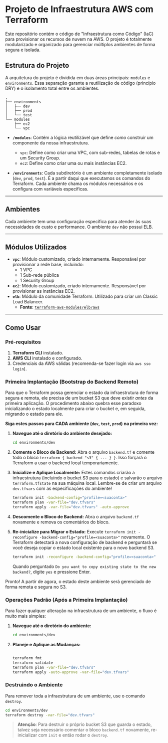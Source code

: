 # Projeto de Infraestrutura AWS com Terraform

Este repositório contém o código de "Infraestrutura como Código" (IaC) para provisionar os recursos de nuvem na AWS. O projeto é totalmente modularizado e organizado para gerenciar múltiplos ambientes de forma segura e isolada.

## Estrutura do Projeto

A arquitetura do projeto é dividida em duas áreas principais: `modules` e `environments`. Essa separação garante a reutilização de código (princípio DRY) e o isolamento total entre os ambientes.

```
.
├── environments
│   ├── dev
│   ├── prod
│   └── test
└── modules
    ├── ec2
    └── vpc
```

  * **`/modules`**: Contém a lógica reutilizável que define *como* construir um componente da nossa infraestrutura.

      * `vpc`: Define como criar uma VPC, com sub-redes, tabelas de rotas e um Security Group.
      * `ec2`: Define como criar uma ou mais instâncias EC2.

  * **`/environments`**: Cada subdiretório é um ambiente completamente isolado (`dev`, `prod`, `test`). É a partir daqui que executamos os comandos do Terraform. Cada ambiente chama os módulos necessários e os configura com variáveis específicas.

-----

## Ambientes

Cada ambiente tem uma configuração específica para atender às suas necessidades de custo e performance. O ambiente `dev` não possui ELB.

-----

## Módulos Utilizados

  * **`vpc`**: Módulo customizado, criado internamente. Responsável por provisionar a rede base, incluindo:
      * 1 VPC
      * 1 Sub-rede pública
      * 1 Security Group
  * **`ec2`**: Módulo customizado, criado internamente. Responsável por provisionar as instâncias EC2.
  * **`elb`**: Módulo da comunidade Terraform. Utilizado para criar um Classic Load Balancer.
      * **Fonte**: [`terraform-aws-modules/elb/aws`](https://www.google.com/search?q=%5Bhttps://registry.terraform.io/modules/terraform-aws-modules/elb/aws/latest%5D\(https://registry.terraform.io/modules/terraform-aws-modules/elb/aws/latest\))

-----

## Como Usar

### Pré-requisitos

1.  **Terraform CLI** instalado.
2.  **AWS CLI** instalado e configurado.
3.  Credenciais da AWS válidas (recomenda-se fazer login via `aws sso login`).

### Primeira Implantação (Bootstrap do Backend Remoto)

Para que o Terraform possa gerenciar o estado da infraestrutura de forma segura e remota, ele precisa de um bucket S3 que deve existir *antes* da primeira aplicação. O procedimento abaixo quebra esse paradoxo inicializando o estado localmente para criar o bucket e, em seguida, migrando o estado para ele.

**Siga estes passos para CADA ambiente (`dev`, `test`, `prod`) na primeira vez:**

1.  **Navegue até o diretório do ambiente desejado:**

    ```bash
    cd environments/dev
    ```

2.  **Comente o Bloco de Backend:**
    Abra o arquivo `backend.tf` e comente todo o bloco `terraform { backend "s3" { ... } }`. Isso forçará o Terraform a usar o backend local temporariamente.

3.  **Inicialize e Aplique Localmente:**
    Estes comandos criarão a infraestrutura (incluindo o bucket S3 para o estado) e salvarão o arquivo `terraform.tfstate` na sua máquina local.
    Lembre-se de criar um arquivo `dev.tfvars` com as especificações do ambiente!

    ```bash
    terraform init -backend-config="profile=<suaconta>"
    terraform plan -var-file="dev.tfvars"
    terraform apply -var-file="dev.tfvars" -auto-approve
    ```

4.  **Descomente o Bloco de Backend:**
    Abra o arquivo `backend.tf` novamente e remova os comentários do bloco.

5.  **Re-inicialize para Migrar o Estado:**
    Execute `terraform init -reconfigure -backend-config="profile=<suaconta>"` novamente. O Terraform detectará a nova configuração de backend e perguntará se você deseja copiar o estado local existente para o novo backend S3.

    ```bash
    terraform init -reconfigure -backend-config="profile=<suaconta>"
    ```

    Quando perguntado `Do you want to copy existing state to the new backend?`, digite `yes` e pressione Enter.

Pronto\! A partir de agora, o estado deste ambiente será gerenciado de forma remota e segura no S3.

### Operações Padrão (Após a Primeira Implantação)

Para fazer qualquer alteração na infraestrutura de um ambiente, o fluxo é muito mais simples:

1.  **Navegue até o diretório do ambiente:**

    ```bash
    cd environments/dev
    ```

2.  **Planeje e Aplique as Mudanças:**

    ```bash

    terraform fmt
    terraform validate
    terraform plan -var-file="dev.tfvars"
    terraform apply -auto-approve -var-file="dev.tfvars"
    ```

### Destruindo o Ambiente

Para remover toda a infraestrutura de um ambiente, use o comando `destroy`.

```bash
cd environments/dev
terraform destroy -var-file="dev.tfvars"
```

> **Atenção**: Para destruir o próprio bucket S3 que guarda o estado, talvez seja necessário comentar o bloco `backend.tf` novamente, re-inicializar com `init` e então rodar o `destroy`.
